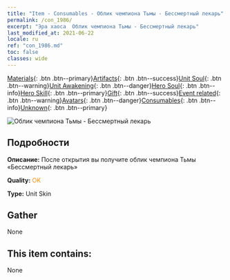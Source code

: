 ```yaml
---
title: "Item - Consumables - Облик чемпиона Тьмы - Бессмертный лекарь"
permalink: /con_1986/
excerpt: "Эра хаоса  Облик чемпиона Тьмы - Бессмертный лекарь"
last_modified_at: 2021-06-22
locale: ru
ref: "con_1986.md"
toc: false
classes: wide
---
```

 [Materials](/ItemsRU/){: .btn .btn--primary}[Artifacts](/ItemsRU/Artifacts/){: .btn .btn--success}[Unit Soul](/ItemsRU/UnitSoul/){: .btn .btn--warning}[Unit Awakening](/ItemsRU/UnitAwakening/){: .btn .btn--danger}[Hero Soul](/ItemsRU/HeroSoul/){: .btn .btn--info}[Hero Skill](/ItemsRU/HeroSkill/){: .btn .btn--primary}[Gift](/ItemsRU/Gift/){: .btn .btn--success}[Event related](/ItemsRU/Events/){: .btn .btn--warning}[Avatars](/ItemsRU/Avatars/){: .btn .btn--danger}[Consumables](/ItemsRU/Consumables/){: .btn .btn--info}[Unknown](/ItemsRU/Unknown/){: .btn .btn--primary}

 ![Облик чемпиона Тьмы - Бессмертный лекарь](/images/u/ti_sishendiancangpifu.jpg)

## Подробности
 **Описание:** После открытия вы получите облик чемпиона Тьмы «Бессмертный лекарь»

 **Quality:** <span style="color: #FF8C00">OK</span>

 **Type:** Unit Skin

## Gather

  None

## This item contains:

  None

